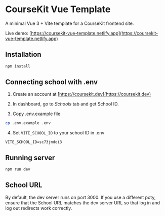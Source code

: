 # CourseKit Vue Template

A minimal Vue 3 + Vite template for a CourseKit frontend site.

Live demo: [https://coursekit-vue-template.netlify.app](https://coursekit-vue-template.netlify.app)

## Installation

```bash
npm install
```

## Connecting school with .env

1. Create an account at [https://coursekit.dev](https://coursekit.dev)

2. In dashboard, go to *Schools* tab and get School ID.

3. Copy .env.example file

```bash
cp .env.example .env
```

4. Set `VITE_SCHOOL_ID` to your school ID in .env

```
VITE_SCHOOL_ID=sc73jmdoi3
```

## Running server

```bash
npm run dev
```

## School URL

By default, the dev server runs on port 3000. If you use a different poty, ensure that the School URL matches the dev server URL so that log in and log out redirects work correctly.
